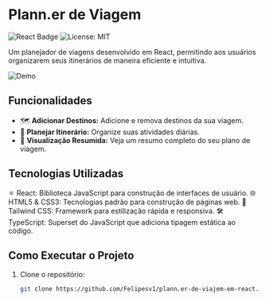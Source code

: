 # Plann.er de Viagem

![React Badge](https://img.shields.io/badge/React-17.0.2-blue)
![License: MIT](https://img.shields.io/badge/License-MIT-yellow.svg)

Um planejador de viagens desenvolvido em React, permitindo aos usuários organizarem seus itinerários de maneira eficiente e intuitiva.

![Demo](path/to/demo-image.png)  <!-- Adicione uma imagem de demonstração do seu aplicativo -->

## Funcionalidades

- 🗺️ **Adicionar Destinos:** Adicione e remova destinos da sua viagem.
- 📅 **Planejar Itinerário:** Organize suas atividades diárias.
- 📝 **Visualização Resumida:** Veja um resumo completo do seu plano de viagem.

## Tecnologias Utilizadas

⚛️ React: Biblioteca JavaScript para construção de interfaces de usuário.
🌐 HTML5 & CSS3: Tecnologias padrão para construção de páginas web.
🎨 Tailwind CSS: Framework para estilização rápida e responsiva.
🛠️ TypeScript: Superset do JavaScript que adiciona tipagem estática ao código.

## Como Executar o Projeto

1. Clone o repositório:
   ```bash
   git clone https://github.com/Felipesv1/plann.er-de-viajem-em-react.git
